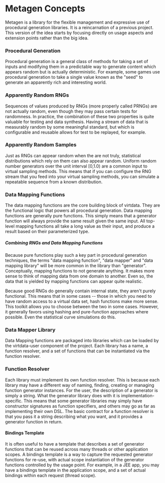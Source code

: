 Metagen Concepts
================

Metagen is a library for the flexible management and expressive use of procedural generation libraries. It is a reincarnation of a previous project. This version of the idea starts by focusing directly on usage aspects and extension points rather than the big idea.

### Procedural Generation

Procedural generation is a general class of methods for taking a set of inputs and modifying them in a predictable way to generate content which appears random but is actually deterministic. For example, some games use procedural generation to take a single value known as the "seed" to generate an apparently rich and interesting world.

### Apparently Random RNGs

Sequences of values produced by RNGs (more properly called PRNGs) are not
actually random, even though they may pass certain tests for randomness. In
practice, the combination of these two properties is quite valuable for testing
and data synthesis. Having a stream of data that is measurably random by some
meaningful standard, but which is configurable and reusable allows for test to
be replayed, for example.

### Apparently Random Samples

Just as RNGs can appear random when the are not truly, statistical distributions
which rely on them can also appear random. Uniform random number generators over
the unit interval [0,1.0) are a common input to virtual sampling methods. This
means that if you can configure the RNG stream that you feed into your virtual
sampling methods, you can simulate a repeatable sequence from a known
distribution.

### Data Mapping Functions

The data mapping functions are the core building block of virtdata. They are the
functional logic that powers all procedural generation. Data mapping functions
are generally pure functions. This simply means that a generator function will
always provide the same result given the same input. All top-level mapping
functions all take a long value as their input, and produce a result based on
their parameterized type.

##### Combining RNGs and Data Mapping Functions

Because pure functions play such a key part in procedural generation techniques,
the terms "data mapping function", "data mapper" and "data mapping library" will
be more common in the library than "generator". Conceptually, mapping functions
to not generate anything. It makes more sense to think of mapping data from one
domain to another. Even so, the data that is yielded by mapping functions can
appear quite realistic.

Because good RNGs do generally contain internal state, they aren't purely
functional. This means that in some cases -- those in which you need to have
random access to a virtual data set, hash functions make more sense. This
toolkit allows you to choose between the two in some cases. However, it
generally favors using hashing and pure-function approaches where possible. Even
the statistical curve simulations do this.

### Data Mapper Library

Data Mapping functions are packaged into libraries which can be loaded by the
virtdata-user component of the project. Each library has a name, a function
resolver, and a set of functions that can be instantiated via the function
resolver.

### Function Resolver

Each library must implement its own function resolver. This is because each
library may have a different way of naming, finding, creating or managing
function generator instances. For the user, the description of a generator is
simply a string. What the generator library does with it is
implementation-specific. This means that some generator libraries may simply
have constructor signatures as function specifiers, and others may go as far as
implementing their own DSL. The basic contract for a function resolver is that
you pass it a string describing what you want, and it provides a generator
function in return.

#### Bindings Template

It is often useful to have a template that describes a set of generator
functions that can be reused across many threads or other application scopes. A
bindings template is a way to capture the requested generator functions for
re-use, with actual scope instantiation of the generator functions controlled by
the usage point. For example, in a JEE app, you may have a bindings template in
the application scope, and a set of actual bindings within each request (thread
scope).

